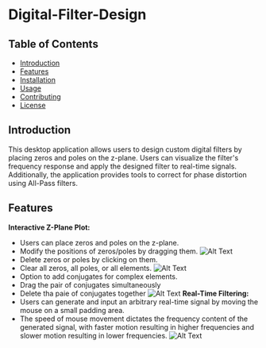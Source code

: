 # Digital-Filter-Design
## Table of Contents
- [Introduction](#introduction)
- [Features](#features)
- [Installation](#installation)
- [Usage](#usage)
- [Contributing](#contributing)
- [License](#license)

## Introduction
This desktop application allows users to design custom digital filters by placing zeros and poles on the z-plane. Users can visualize the filter's frequency response and apply the designed filter to real-time signals. Additionally, the application provides tools to correct for phase distortion using All-Pass filters.

## Features
**Interactive Z-Plane Plot:**
- Users can place zeros and poles on the z-plane.
- Modify the positions of zeros/poles by dragging them.
![Alt Text](path/to/your/gif.gif)
- Delete zeros or poles by clicking on them.
- Clear all zeros, all poles, or all elements.
![Alt Text](path/to/your/gif.gif)
- Option to add conjugates for complex elements.
- Drag the pair of conjugates simultaneously
- Delete tha paie of conjugates together
![Alt Text](path/to/your/gif.gif)
**Real-Time Filtering:**
- Users can generate and input an arbitrary real-time signal by moving the mouse on a small padding area.
- The speed of mouse movement dictates the frequency content of the generated signal, with faster motion resulting in higher frequencies and slower motion resulting in lower frequencies.
![Alt Text](path/to/your/gif.gif)

